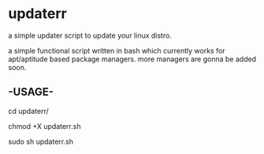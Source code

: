 # updaterr
a simple updater script to update your linux distro.

a simple functional script written in bash which currently works for apt/aptitude based package managers.
more managers are gonna be added soon.

-USAGE-
--------
cd updaterr/

chmod +X updaterr.sh

sudo sh updaterr.sh
